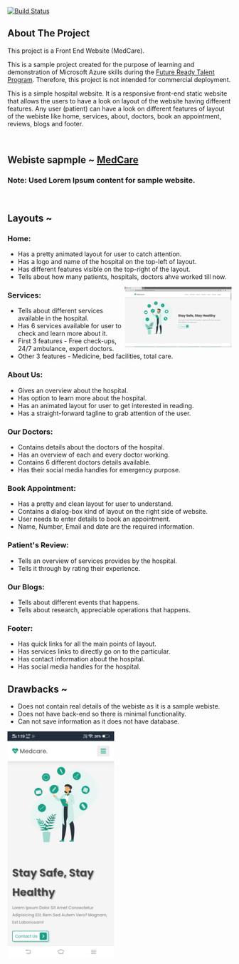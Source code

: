 [![Build Status](https://github.com/amanb12/hospitalAppointmentControl/actions/workflows/master_hospital-appointment-control-system.yml/badge.svg?branch=master)](https://github.com/amanb12/hospitalAppointmentControl/actions/workflows/master_hospital-appointment-control-system.yml)
<br />

## About The Project

<div>
  <p>
    This project is a Front End Website (MedCare).
  </p>
</div>

This is a sample project created for the purpose of learning and demonstration of Microsoft Azure skills during the
<a href="https://futurereadytalent.in/">Future Ready Talent Program</a>.
Therefore, this project is not intended for commercial deployment.

This is a simple hospital website. It is a responsive front-end static website that allows the users to have a look on layout of the website having different features.
Any user (patient) can have a look on different features of layout of the webiste like home, services, about, doctors, book an appointment, reviews, blogs and footer.

<br />

## Webiste sapmple ~ <a href="https://nice-plant-085155400.azurestaticapps.net/">MedCare</a>

### Note: Used Lorem Ipsum content for sample website.

<br /> 

## Layouts ~

### Home:

- Has a pretty animated layout for user to catch attention.
- Has a logo and name of the hospital on the top-left of layout.
- Has different features visible on the top-right of the layout.
- Tells about how many patients, hospitals, doctors ahve worked till now.

<div>
  <a href="https://github.com/sansjha4900/web-for-azure/blob/c103e408200570e8492d6d2597f878310aa4d081/Screenshot%20(337).png">
    <img align="right" width="240px"  src="https://github.com/sansjha4900/web-for-azure/blob/c103e408200570e8492d6d2597f878310aa4d081/Screenshot%20(337).png">
  </a>
</div>

### Services:

- Tells about different services available in the hospital.
- Has 6 services available for user to check and learn more about it.
- First 3 features - Free check-ups, 24/7 ambulance, expert doctors.
- Other 3 features - Medicine, bed facilities, total care.

### About Us:

- Gives an overview about the hospital.
- Has option to learn more about the hospital.
- Has an animated layout for user to get interested in reading.
- Has a straight-forward tagline to grab attention of the user.

### Our Doctors:

- Contains details about the doctors of the hospital.
- Has an overview of each and every doctor working.
- Contains 6 different doctors details available.
- Has their social media handles for emergency purpose.

### Book Appointment:

- Has a pretty and clean layout for user to understand.
- Contains a dialog-box kind of layout on the right side of website.
- User needs to enter details to book an appointment.
- Name, Number, Email and date are the required information.

### Patient's Review:

- Tells an overview of services provides by the hospital.
- Tells it through by rating their experience.

### Our Blogs:

- Tells about different events that happens.
- Tells about research, appreciable operations that happens.

### Footer:

- Has quick links for all the main points of layout.
- Has services links to directly go on to the particular.
- Has contact information about the hospital.
- Has social media handles for the hospital.

## Drawbacks ~

- Does not contain real details of the webiste as it is a sample webiste.
- Does not have back-end so there is minimal functionality.
- Can not save information as it does not have database.

<div>
  <a href="https://github.com/sansjha4900/web-for-azure/blob/c103e408200570e8492d6d2597f878310aa4d081/Screenshot%20(338).jpg">
    <img align="left" width="240px"  src="https://github.com/sansjha4900/web-for-azure/blob/c103e408200570e8492d6d2597f878310aa4d081/Screenshot%20(338).jpg">
  </a>
</div>
